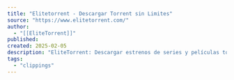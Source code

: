```yaml
---
title: "Elitetorrent - Descargar Torrent sin Limites"
source: "https://www.elitetorrent.com/"
author:
  - "[[EliteTorrent]]"
published:
created: 2025-02-05
description: "EliteTorrent: Descargar estrenos de series y películas torrent en español. MicroHD, VOSE y Toda una variedad de géneros que van desde acción hasta Terror en HD."
tags:
  - "clippings"
---
```


